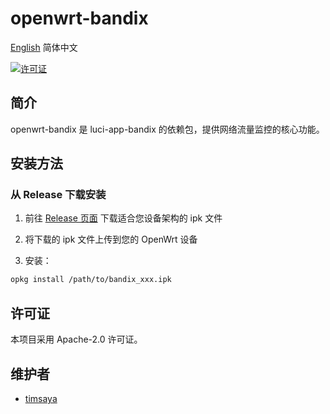 # openwrt-bandix

[English](README.md) 简体中文

[![许可证](https://img.shields.io/badge/许可证-Apache--2.0-blue.svg)](LICENSE)

## 简介

openwrt-bandix 是 luci-app-bandix 的依赖包，提供网络流量监控的核心功能。

## 安装方法

### 从 Release 下载安装

1. 前往 [Release 页面](https://github.com/timsaya/openwrt-bandix/releases) 下载适合您设备架构的 ipk 文件

2. 将下载的 ipk 文件上传到您的 OpenWrt 设备

3. 安装：

```bash
opkg install /path/to/bandix_xxx.ipk
```

## 许可证

本项目采用 Apache-2.0 许可证。

## 维护者

- [timsaya](https://github.com/timsaya) 